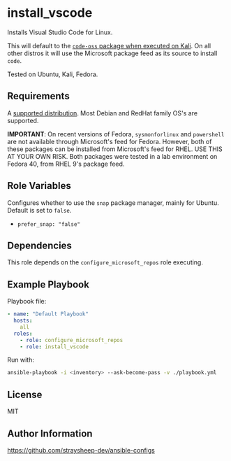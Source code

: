 install_vscode
=========

Installs Visual Studio Code for Linux.

This will default to the [`code-oss` package when executed on Kali](https://www.kali.org/blog/kali-linux-2021-2-release/#new-tools-in-kali). On all other distros it will use the Microsoft package feed as its source to install `code`.

Tested on Ubuntu, Kali, Fedora.

Requirements
------------

A [supported distribution](https://code.visualstudio.com/docs/setup/linux). Most Debian and RedHat family OS's are supported.

**IMPORTANT**: On recent versions of Fedora, `sysmonforlinux` and `powershell` are not available through Microsoft's feed for Fedora. However, both of these packages can be installed from Microsoft's feed for RHEL. USE THIS AT YOUR OWN RISK. Both packages were tested in a lab environment on Fedora 40, from RHEL 9's package feed.

Role Variables
--------------

Configures whether to use the `snap` package manager, mainly for Ubuntu. Default is set to `false`.

- `prefer_snap: "false"`

Dependencies
------------

This role depends on the `configure_microsoft_repos` role executing.

Example Playbook
----------------

Playbook file:

```yml
- name: "Default Playbook"
  hosts:
    all
  roles:
    - role: configure_microsoft_repos
    - role: install_vscode
```

Run with:

```bash
ansible-playbook -i <inventory> --ask-become-pass -v ./playbook.yml
```

License
-------

MIT

Author Information
------------------

https://github.com/straysheep-dev/ansible-configs
